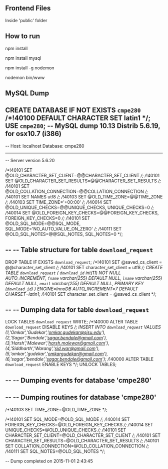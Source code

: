 Frontend Files
---------------

Inside 'public' folder



How to run
--------------

npm install

npm install mysql

npm install -g nodemon

nodemon bin/www


MySQL Dump
-----------------
CREATE DATABASE  IF NOT EXISTS `cmpe280` /*!40100 DEFAULT CHARACTER SET latin1 */;
USE `cmpe280`;
-- MySQL dump 10.13  Distrib 5.6.19, for osx10.7 (i386)
--
-- Host: localhost    Database: cmpe280
-- ------------------------------------------------------
-- Server version	5.6.20

/*!40101 SET @OLD_CHARACTER_SET_CLIENT=@@CHARACTER_SET_CLIENT */;
/*!40101 SET @OLD_CHARACTER_SET_RESULTS=@@CHARACTER_SET_RESULTS */;
/*!40101 SET @OLD_COLLATION_CONNECTION=@@COLLATION_CONNECTION */;
/*!40101 SET NAMES utf8 */;
/*!40103 SET @OLD_TIME_ZONE=@@TIME_ZONE */;
/*!40103 SET TIME_ZONE='+00:00' */;
/*!40014 SET @OLD_UNIQUE_CHECKS=@@UNIQUE_CHECKS, UNIQUE_CHECKS=0 */;
/*!40014 SET @OLD_FOREIGN_KEY_CHECKS=@@FOREIGN_KEY_CHECKS, FOREIGN_KEY_CHECKS=0 */;
/*!40101 SET @OLD_SQL_MODE=@@SQL_MODE, SQL_MODE='NO_AUTO_VALUE_ON_ZERO' */;
/*!40111 SET @OLD_SQL_NOTES=@@SQL_NOTES, SQL_NOTES=0 */;

--
-- Table structure for table `download_request`
--

DROP TABLE IF EXISTS `download_request`;
/*!40101 SET @saved_cs_client     = @@character_set_client */;
/*!40101 SET character_set_client = utf8 */;
CREATE TABLE `download_request` (
  `download_id` int(11) NOT NULL AUTO_INCREMENT,
  `fname` varchar(255) DEFAULT NULL,
  `lname` varchar(255) DEFAULT NULL,
  `email` varchar(255) DEFAULT NULL,
  PRIMARY KEY (`download_id`)
) ENGINE=InnoDB AUTO_INCREMENT=7 DEFAULT CHARSET=latin1;
/*!40101 SET character_set_client = @saved_cs_client */;

--
-- Dumping data for table `download_request`
--

LOCK TABLES `download_request` WRITE;
/*!40000 ALTER TABLE `download_request` DISABLE KEYS */;
INSERT INTO `download_request` VALUES (1,'Omkar','Gudekar','omkar.gudekar@sjsu.edu'),(2,'Sagar','Bendale','sagar.bendale@gmail.com'),(3,'Harsh','Malewar','harsh.malewar@gmail.com'),(4,'Siddharth','Warang','sid.war@gmail.com'),(5,'omkar','gudekar','omkargudekar@gmail.com'),(6,'sagar','bendale','sagar.bendale@gmail.com');
/*!40000 ALTER TABLE `download_request` ENABLE KEYS */;
UNLOCK TABLES;

--
-- Dumping events for database 'cmpe280'
--

--
-- Dumping routines for database 'cmpe280'
--
/*!40103 SET TIME_ZONE=@OLD_TIME_ZONE */;

/*!40101 SET SQL_MODE=@OLD_SQL_MODE */;
/*!40014 SET FOREIGN_KEY_CHECKS=@OLD_FOREIGN_KEY_CHECKS */;
/*!40014 SET UNIQUE_CHECKS=@OLD_UNIQUE_CHECKS */;
/*!40101 SET CHARACTER_SET_CLIENT=@OLD_CHARACTER_SET_CLIENT */;
/*!40101 SET CHARACTER_SET_RESULTS=@OLD_CHARACTER_SET_RESULTS */;
/*!40101 SET COLLATION_CONNECTION=@OLD_COLLATION_CONNECTION */;
/*!40111 SET SQL_NOTES=@OLD_SQL_NOTES */;

-- Dump completed on 2015-11-01  2:43:45
